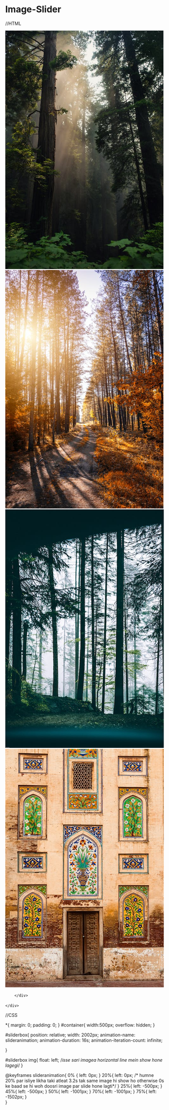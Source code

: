 # Image-Slider

//HTML

<!DOCTYPE html>
<html lang="en">
<head>
    <meta charset="UTF-8">
    <meta http-equiv="X-UA-Compatible" content="IE=edge">
    <meta name="viewport" content="width=device-width, initial-scale=1.0">
    <link rel="stylesheet" href="imageslider.css">
    <title>Image-Slider</title>
</head>
<body>
    <div id="container">
        <div id="sliderbox">
            <img src="images/pex1.jpeg">
            <img src="images/pex3.jpeg">
            <img src="images/pex2.jpeg">
            <img src="images/pex4.jpeg">
           
        </div>

    </div>
    
</body>
</html>

//CSS


*{
    margin: 0;
    padding: 0;
}
#container{
    width:500px;
    overflow: hidden;
}

#sliderbox{
    position: relative;
    width: 2002px;
    animation-name: slideranimation;
    animation-duration: 16s;
    animation-iteration-count: infinite;

}

#sliderbox img{
    float: left; /*isse sari imagea horizontal line mein show hone lagegi*/
} 

@keyframes slideranimation{
    0%
    {
        left: 0px;
    }
     20%{
        left: 0px; /* humne 20% par isliye likha taki atleat 3.2s tak same image hi show ho otherwise 0s ke baad se hi woh doosri image par slide hone lagti*/
    } 
    25%{
        left: -500px;
    }
    45%{
        left: -500px;
    }
    50%{
        left: -1001px;
    }
    70%{
        left: -1001px;
    }
    75%{
        left: -1502px;
    }  
}
